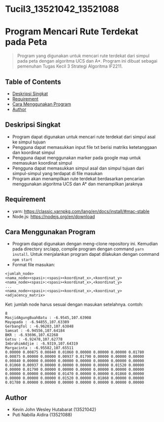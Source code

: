 # Tucil3_13521042_13521088

# Program Mencari Rute Terdekat pada Peta
> Program yang digunakan untuk mencari rute terdekat dari simpul pada peta dengan algoritma UCS dan A*. Program ini dibuat sebagai pemenuhan Tugas Kecil 3 Strategi Algoritma IF2211.

## Table of Contents
* [Deskripsi Singkat](#deskripsi-singkat)
* [Requirement](#requirement)
* [Cara Menggunakan Program](#cara-menggunakan-program)
* [Author](#author)

## Deskripsi Singkat
- Program dapat digunakan untuk mencari rute terdekat dari simpul asal ke simpul tujuan
- Pengguna dapat memasukkan input file txt berisi matriks ketetanggaan dan koordinat simpul
- Pengguna dapat menggunakan marker pada google map untuk memasukan koordinat simpul
- Pengguna dapat memasukkan simpul asal dan simpul tujuan dari simpul-simpul yang terdapat di file masukan
- Program akan menampilkan rute terdekat berdasarkan pencarian menggunakan algoritma UCS dan A* dan menampilkan jaraknya

## Requirement
- yarn: https://classic.yarnpkg.com/lang/en/docs/install/#mac-stable
- Node.js: https://nodejs.org/en/download 

## Cara Menggunakan Program
- Program dapat digunakan dengan meng-clone repository ini. Kemudian pada directory src/app, compile program dengan command `yarn install`. Untuk menjalankan program dapat dilakukan dengan command `npm start`
- Format file masukan:
```
<jumlah_node>
<nama_node><spasi>:<spasi><koordinat_x>,<koordinat_y>
<nama_node><spasi>:<spasi><koordinat_x>,<koordinat_y>
...
<nama_node><spasi>:<spasi><koordinat_x>,<koordinat_y>
<adjacency_matrix>
```
Ket: jumlah node harus sesuai dengan masukan setelahnya.
contoh:
```
8
MasjidAgungBuahBatu : -6.9545,107.63908
Mayapada : -6.94855,107.63389
GerbangTol : -6.96203,107.63848
Samsat : -6.94556,107.64184
BKR : -6.93696,107.62268
Gatsu : -6.92478,107.62778
ImbrahimAdjie : -6.9319,107.64319
Margacinta : -6.95582,107.65511
0.00000 0.00875 0.00840 0.01060 0.00000 0.00000 0.00000 0.01780
0.00875 0.00000 0.00000 0.00937 0.01790 0.00000 0.00000 0.00000
0.00840 0.00000 0.00000 0.00000 0.00000 0.00000 0.00000 0.00000
0.01060 0.00937 0.00000 0.00000 0.00000 0.00000 0.01520 0.00000
0.00000 0.01790 0.00000 0.00000 0.00000 0.00000 0.00000 0.00000
0.00000 0.00000 0.00000 0.01470 0.00000 0.00000 0.01860 0.00000
0.00000 0.00000 0.00000 0.01520 0.00000 0.01860 0.00000 0.00000
0.01780 0.00000 0.00000 0.00000 0.00000 0.00000 0.00000 0.00000
```

## Author
- Kevin John Wesley Hutabarat (13521042)
- Puti Nabilla Aidira (13521088)
